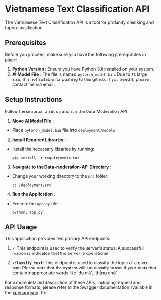 # Vietnamese Text Classification API

The Vietnamese Text Classification API is a tool for profanity checking and topic classification. 

## Prerequisites

Before you proceed, make sure you have the following prerequisites in place:

1. **Python Version** : Ensure you have Python 3.8 installed on your system.
2. **AI Model File** :  The file is named `pytorch_model.bin`. Due to its large size, it is not suitable for pushing to this github. If you need it, please contact me via email.

## Setup Instructions

Follow these steps to set up and run the Data Moderation API:

1. **Move AI Model File** :

* Place `pytorch_model.bin` file into `deployment/models` .

2. **Install Required Libraries** :

* Install the necessary libraries by running:
  ```
  pip install -r requirements.txt
  ```

3. **Navigate to the Data-moderation-API Directory** :

* Change your working directory to the `src` folder:
  ```
  cd /deployment/src
  ```

4. **Run the Application** :

* Execute the `app.py` file:
  ```
  python3 app.py
  ```

## API Usage

This application provides two primary API endpoints:

1. **`/`**: This endpoint is used to verify the server's status. A successful response indicates that the server is operational.

2. **`/classify_text`**: This endpoint is used to classify the topic of a given text. Please note that the system will not classify topics if your texts that contain inappropriate words like 'đụ má', 'thằng chó'

For a more detailed description of these APIs, including request and response formats, please refer to the Swagger documentation available in the [openapi.json](./docs/openapi.json). file.
